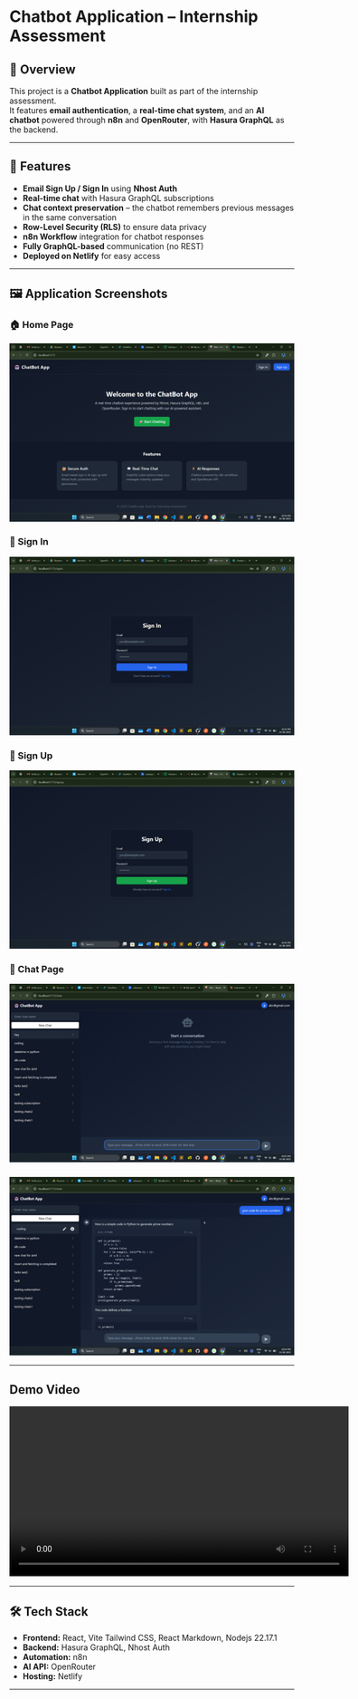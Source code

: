 # Chatbot Application – Internship Assessment

## 📌 Overview
This project is a **Chatbot Application** built as part of the internship assessment.  
It features **email authentication**, a **real-time chat system**, and an **AI chatbot** powered through **n8n** and **OpenRouter**, with **Hasura GraphQL** as the backend.

---

## 🚀 Features
- **Email Sign Up / Sign In** using **Nhost Auth**
- **Real-time chat** with Hasura GraphQL subscriptions
- **Chat context preservation** – the chatbot remembers previous messages in the same conversation
- **Row-Level Security (RLS)** to ensure data privacy
- **n8n Workflow** integration for chatbot responses
- **Fully GraphQL-based** communication (no REST)
- **Deployed on Netlify** for easy access


---

## 🖼 Application Screenshots

### 🏠 Home Page
![Home Page](public/images/home.png)

### 🔐 Sign In
![Sign In](public/images/signin.png)

### 📝 Sign Up
![Sign Up](public/images/signup.png)

### 💬 Chat Page
![Chat Page](public/images/chats1.png)
### 
![Chat Page](public/images/chats2.png)

---

## Demo Video

<video src="public/demo_video/chatbot.mp4" controls width="600"></video>

---

## 🛠 Tech Stack
- **Frontend:** React, Vite Tailwind CSS, React Markdown, Nodejs  22.17.1
- **Backend:** Hasura GraphQL, Nhost Auth
- **Automation:** n8n
- **AI API:** OpenRouter
- **Hosting:** Netlify

---


